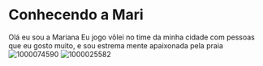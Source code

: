 # Conhecendo a Mari 

Olá eu sou a Mariana
Eu jogo vôlei no time da minha cidade com pessoas que eu gosto muito,
e sou estrema mente apaixonada pela praia![1000074590](https://github.com/user-attachments/assets/68af256d-c1de-4f8c-8d3d-41945ffdce66)
![1000025582](https://github.com/user-attachments/assets/6bf37b7c-3807-403c-a7a0-04ecf8c1acd2)

<!---
mari-thz/mari-thz is a ✨ special ✨ repository because its `README.md` (this file) appears on your GitHub profile.
You can click the Preview link to take a look at your changes.
--->
